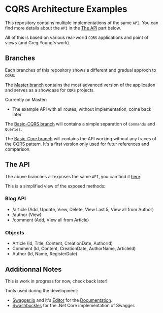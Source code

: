 # CQRS Architecture Examples

This repository contains multiple implementations of the same `API`. You can find more details about the `API` in the [The API](https://github.com/Adraca/CQRS-Architecture-Examples#blog-api) part below.

All of this is based on various real-world `CQRS` applications and point of views (and Greg Young's work).

## Branches

Each branches of this repository shows a different and gradual approch to `CQRS`:

The [Master branch](https://github.com/Adraca/CQRS-Architecture-Examples/tree/master) contains the most advanced version of the application and serves as a showcase for `CQRS` projects.

Currently on Master:

- The example API with all routes, without implementation, come back later

The [Basic-CQRS branch](https://github.com/Adraca/CQRS-Architecture-Examples/tree/basic-cqrs) will contains a simple separation of `Commands` and `Queries`.

The [Basic-Core branch](https://github.com/Adraca/CQRS-Architecture-Examples/tree/basic-core) will contains the API working without any traces of the CQRS pattern. It's a first version only used for futur references and comparison.

## The API

The above branches all exposes the same `API`, you can find it [here](https://github.com/Adraca/CQRS-Architecture-Examples/blob/master/swagger.yaml).

This is a simplified view of the exposed methods:

### Blog API

- /article (Add, Update, View, Delete, View Last 5, View all from Author)
- /author (View)
- /comment (Add, View all from Article)

### Objects

- Article (Id, Title, Content, CreationDate, AuthorId)
- Comment (Id, Content, CreationDate, AuthorName, ArticleId)
- Author (Id, Name, RegisterDate)

## Additionnal Notes

This is work in progress for now, check back later!

Tools used during the development:

- [Swagger.io](swagger.io) and it's [Editor](https://editor.swagger.io) for the [Documentation](https://github.com/Adraca/CQRS-Architecture-Examples/blob/master/swagger.yaml).
- [Swashbuckles](https://github.com/domaindrivendev/Swashbuckle.AspNetCore) for the .Net Core implementation of Swagger.
